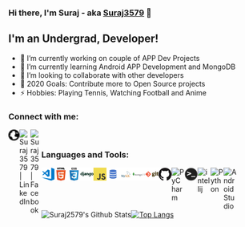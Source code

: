 ### Hi there, I'm Suraj - aka [Suraj3579][website] 👋

## I'm an Undergrad, Developer!

- 🔭 I’m currently working on couple of APP Dev Projects
- 🌱 I’m currently learning Android APP Development and MongoDB
- 👯 I’m looking to collaborate with other developers
- 🥅 2020 Goals: Contribute more to Open Source projects
- ⚡ Hobbies: Playing Tennis, Watching Football and Anime

### Connect with me:

[<img align="left" alt="Suraj3579.com" width="22px" src="https://raw.githubusercontent.com/iconic/open-iconic/master/svg/globe.svg" />][website]
[<img align="left" alt="Suraj3579 | LinkedIn" width="22px" src="https://cdn.jsdelivr.net/npm/simple-icons@v3/icons/linkedin.svg" />][linkedin]
[<img align="left" alt="Suraj3579 | Facebook" width="22px" src="https://cdn.jsdelivr.net/npm/simple-icons@v3/icons/facebook.svg" />][Facebook]

<br />

### Languages and Tools:

<img align="left" alt="Visual Studio Code" width="26px" src="https://raw.githubusercontent.com/github/explore/80688e429a7d4ef2fca1e82350fe8e3517d3494d/topics/visual-studio-code/visual-studio-code.png" />
<img align="left" alt="HTML5" width="26px" src="https://raw.githubusercontent.com/github/explore/80688e429a7d4ef2fca1e82350fe8e3517d3494d/topics/html/html.png" />
<img align="left" alt="CSS3" width="26px" src="https://raw.githubusercontent.com/github/explore/80688e429a7d4ef2fca1e82350fe8e3517d3494d/topics/css/css.png" />
<img align="left" alt="Django" width="26px" src="https://raw.githubusercontent.com/github/explore/80688e429a7d4ef2fca1e82350fe8e3517d3494d/topics/django/django.png" />
<img align="left" alt="JavaScript" width="26px" src="https://raw.githubusercontent.com/github/explore/80688e429a7d4ef2fca1e82350fe8e3517d3494d/topics/javascript/javascript.png" />
<img align="left" alt="SQL" width="26px" src="https://raw.githubusercontent.com/github/explore/80688e429a7d4ef2fca1e82350fe8e3517d3494d/topics/sql/sql.png" />
<img align="left" alt="MySQL" width="26px" src="https://raw.githubusercontent.com/github/explore/80688e429a7d4ef2fca1e82350fe8e3517d3494d/topics/mysql/mysql.png" />
<img align="left" alt="MongoDB" width="26px" src="https://raw.githubusercontent.com/github/explore/80688e429a7d4ef2fca1e82350fe8e3517d3494d/topics/mongodb/mongodb.png" />
<img align="left" alt="Git" width="26px" src="https://raw.githubusercontent.com/github/explore/80688e429a7d4ef2fca1e82350fe8e3517d3494d/topics/git/git.png" />
<img align="left" alt="GitHub" width="26px" src="https://raw.githubusercontent.com/github/explore/78df643247d429f6cc873026c0622819ad797942/topics/github/github.png" />
<img align="left" alt="PyCharm" width="26px" src="https://upload.wikimedia.org/wikipedia/commons/a/a1/PyCharm_Logo.svg" />
<img align="left" alt="Terminal" width="26px" src="https://raw.githubusercontent.com/github/explore/80688e429a7d4ef2fca1e82350fe8e3517d3494d/topics/terminal/terminal.png" />
<img align="left" alt="intellij" width="26px" src="https://upload.wikimedia.org/wikipedia/commons/d/d5/IntelliJ_IDEA_Logo.svg" />
<img align="left" alt="Python" width="26px" src="https://upload.wikimedia.org/wikipedia/commons/thumb/c/c3/Python-logo-notext.svg/500px-Python-logo-notext.svg.png" />
<img align="left" alt="AndroidStudio" width="26px" src="https://upload.wikimedia.org/wikipedia/commons/thumb/8/8f/Breezeicons-apps-48-android-studio.svg/2000px-Breezeicons-apps-48-android-studio.svg.png" />
<br />
<br />



<img align="left" alt="Suraj2579's Github Stats" src="https://github-readme-stats.vercel.app/api?username=Suraj3579&show_icons=true&hide_border=true&count_private=true" />

[![Top Langs](https://github-readme-stats.vercel.app/api/top-langs/?username=Suraj3579&layout=compact)](https://github.com/Suraj3579/github-readme-stats)


[website]: https://suraj3579.pythonanywhere.com/
[linkedin]: https://www.linkedin.com/in/suraj-raj-karingala-658b65172
[facebook]: https://www.facebook.com/surajraj.karingala


